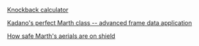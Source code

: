 [Knockback calculator](https://ikneedata.com/calculator)

[Kadano's perfect Marth class -- advanced frame data application](https://smashboards.com/threads/kadanos-perfect-marth-class-advanced-frame-data-application.337035/)

[How safe Marth's aerials are on shield](https://docs.google.com/spreadsheets/d/1yIZuPIC5tCim159zb-ihQNTL88sOE2eMchTIz2wkt8Y/htmlview?pli=1)


<style>* body html{
	--text-color-fg: #AAAAAA;
	--text-color-bg: #111111;
	color: var(--text-color-fg);
	background-color: var(--text-color-bg);
}</style>